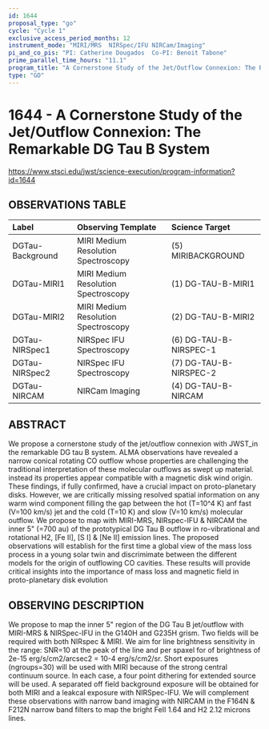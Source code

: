 ```yaml
---
id: 1644
proposal_type: "go"
cycle: "Cycle 1"
exclusive_access_period_months: 12
instrument_mode: "MIRI/MRS  NIRSpec/IFU NIRCam/Imaging"
pi_and_co_pis: "PI: Catherine Dougados  Co-PI: Benoit Tabone"
prime_parallel_time_hours: "11.1"
program_title: "A Cornerstone Study of the Jet/Outflow Connexion: The Remarkable DG Tau B System"
type: "GO"
---
```

# 1644 - A Cornerstone Study of the Jet/Outflow Connexion: The Remarkable DG Tau B System
https://www.stsci.edu/jwst/science-execution/program-information?id=1644
## OBSERVATIONS TABLE
| Label                  | Observing Template                 | Science Target          |
| :--------------------- | :--------------------------------- | :---------------------- |
| DGTau-Background       | MIRI Medium Resolution Spectroscopy | (5) MIRIBACKGROUND      |
| DGTau-MIRI1            | MIRI Medium Resolution Spectroscopy | (1) DG-TAU-B-MIRI1      |
| DGTau-MIRI2            | MIRI Medium Resolution Spectroscopy | (2) DG-TAU-B-MIRI2      |
| DGTau-NIRSpec1         | NIRSpec IFU Spectroscopy          | (6) DG-TAU-B-NIRSPEC-1  |
| DGTau-NIRSpec2         | NIRSpec IFU Spectroscopy          | (7) DG-TAU-B-NIRSPEC-2  |
| DGTau-NIRCAM           | NIRCam Imaging                    | (4) DG-TAU-B-NIRCAM     |

## ABSTRACT

We propose a cornerstone study of the jet/outflow connexion with JWST_in the remarkable DG tau B system. ALMA observations have revealed a narrow conical rotating CO outflow whose properties are challenging the traditional interpretation of these molecular outflows as swept up material. instead its properties appear compatible with a magnetic disk wind origin. These findings, if fully confirmed, have a crucial impact on proto-planetary disks. However, we are critically missing resolved spatial information on any warm wind component filling the gap between the hot (T=10^4 K) anf fast (V=100 km/s) jet and the cold (T=10 K) and slow (V=10 km/s) molecular outflow. We propose to map with MIRI-MRS, NIRspec-IFU & NIRCAM the inner 5" (=700 au) of the prototypical DG Tau B outflow in ro-vibrational and rotational H2, [Fe II], [S I] & [Ne II] emission lines. The proposed observations will establish for the first time a global view of the mass loss process in a young solar twin and discrimimate between the different models for the origin of outflowing CO cavities. These results will provide critical insights into the importance of mass loss and magnetic field in proto-planetary disk evolution

## OBSERVING DESCRIPTION

We propose to map the inner 5" region of the DG Tau B jet/outflow with MIRI-MRS & NIRSpec-IFU in the G140H and G235H grism. Two fields will be required with both NIRspec & MIRI. We aim for line brightness sensitivity in the range: SNR=10 at the peak of the line and per spaxel for of brightness of 2e-15 erg/s/cm2/arcsec2 = 10-4 erg/s/cm2/sr. Short exposures (ngroups=30) will be used with MIRI because of the strong central continuum source. In each case, a four point dithering for extended source will be used. A separated off field background exposure will be obtained for both MIRI and a leakcal exposure with NIRSpec-IFU. We will complement these observations with narrow band imaging with NIRCAM in the F164N & F212N narrow band filters to map the bright FeII 1.64 and H2 2.12 microns lines.